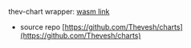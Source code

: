 thev-chart wrapper: [wasm link](https://marimo.app/l/x2l3we&mode=read&show-code=false)
 - source repo [https://github.com/Thevesh/charts](https://github.com/Thevesh/charts)
